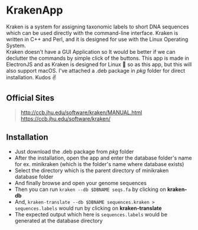 # KrakenApp
Kraken is a system for assigning taxonomic labels to short DNA sequences which can be used directly with the command-line interface. Kraken is written in C++ and Perl, and it is designed for use with the Linux Operating System. \
Kraken doesn't have a GUI Application so It would be better if we can declutter the commands by simple click of the buttons. This app is made in ElectronJS and as Kraken is designed for Linux  :penguin: so as this app, but this will also support macOS. I've attached a .deb package in _pkg_ folder for direct installation. Kudos :v:
## Official Sites
>http://ccb.jhu.edu/software/kraken/MANUAL.html \
>https://ccb.jhu.edu/software/kraken/

## Installation
- Just download the .deb package from _pkg_ folder
- After the installation, open the app and enter the database folder's name for ex. minikraken (which is the folder's name where database exists)
- Select the directory which is the parent directory of minikraken database folder
- And finally browse and open your genome sequences
- Then you can run `kraken --db $DBNAME seqs.fa` by clicking on **kraken-db**
- And, `kraken-translate --db $DBNAME sequences.kraken > sequences.labels` would run by clicking on **kraken-translate**
- The expected output which here is `sequences.labels` would be generated at the database directory

